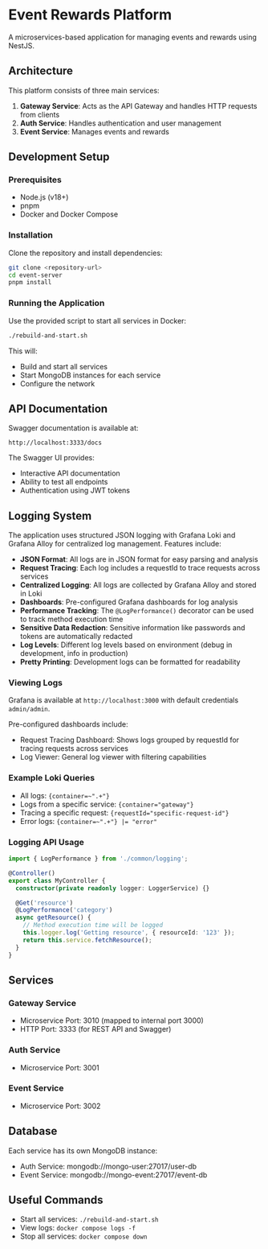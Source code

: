 # Event Rewards Platform

A microservices-based application for managing events and rewards using NestJS.

## Architecture

This platform consists of three main services:

1. **Gateway Service**: Acts as the API Gateway and handles HTTP requests from clients
2. **Auth Service**: Handles authentication and user management
3. **Event Service**: Manages events and rewards

## Development Setup

### Prerequisites

- Node.js (v18+)
- pnpm
- Docker and Docker Compose

### Installation

Clone the repository and install dependencies:

```bash
git clone <repository-url>
cd event-server
pnpm install
```

### Running the Application

Use the provided script to start all services in Docker:

```bash
./rebuild-and-start.sh
```

This will:
- Build and start all services
- Start MongoDB instances for each service
- Configure the network

## API Documentation

Swagger documentation is available at:

```
http://localhost:3333/docs
```

The Swagger UI provides:
- Interactive API documentation
- Ability to test all endpoints
- Authentication using JWT tokens

## Logging System

The application uses structured JSON logging with Grafana Loki and Grafana Alloy for centralized log management. Features include:

- **JSON Format**: All logs are in JSON format for easy parsing and analysis
- **Request Tracing**: Each log includes a requestId to trace requests across services
- **Centralized Logging**: All logs are collected by Grafana Alloy and stored in Loki
- **Dashboards**: Pre-configured Grafana dashboards for log analysis
- **Performance Tracking**: The `@LogPerformance()` decorator can be used to track method execution time
- **Sensitive Data Redaction**: Sensitive information like passwords and tokens are automatically redacted
- **Log Levels**: Different log levels based on environment (debug in development, info in production)
- **Pretty Printing**: Development logs can be formatted for readability

### Viewing Logs

Grafana is available at `http://localhost:3000` with default credentials `admin/admin`.

Pre-configured dashboards include:
- Request Tracing Dashboard: Shows logs grouped by requestId for tracing requests across services
- Log Viewer: General log viewer with filtering capabilities

### Example Loki Queries

- All logs: `{container=~".+"}`
- Logs from a specific service: `{container="gateway"}`
- Tracing a specific request: `{requestId="specific-request-id"}`
- Error logs: `{container=~".+"} |= "error"`

### Logging API Usage

```typescript
import { LogPerformance } from './common/logging';

@Controller()
export class MyController {
  constructor(private readonly logger: LoggerService) {}

  @Get('resource')
  @LogPerformance('category')
  async getResource() {
    // Method execution time will be logged
    this.logger.log('Getting resource', { resourceId: '123' });
    return this.service.fetchResource();
  }
}
```

## Services

### Gateway Service
- Microservice Port: 3010 (mapped to internal port 3000)
- HTTP Port: 3333 (for REST API and Swagger)

### Auth Service
- Microservice Port: 3001

### Event Service
- Microservice Port: 3002

## Database

Each service has its own MongoDB instance:

- Auth Service: mongodb://mongo-user:27017/user-db
- Event Service: mongodb://mongo-event:27017/event-db

## Useful Commands

- Start all services: `./rebuild-and-start.sh`
- View logs: `docker compose logs -f`
- Stop all services: `docker compose down` 
